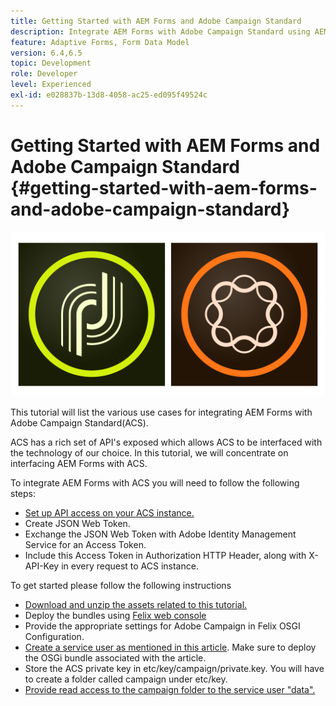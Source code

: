 ```yaml
---
title: Getting Started with AEM Forms and Adobe Campaign Standard
description: Integrate AEM Forms with Adobe Campaign Standard using AEM Forms Form Data Model to fetch ACS campaign profile information etc.
feature: Adaptive Forms, Form Data Model
version: 6.4,6.5
topic: Development
role: Developer
level: Experienced
exl-id: e028837b-13d8-4058-ac25-ed095f49524c
---
```

# Getting Started with AEM Forms and Adobe Campaign Standard {#getting-started-with-aem-forms-and-adobe-campaign-standard}

 ![formsandcampaign](assets/helpx-cards-forms.png)

This tutorial will list the various use cases for integrating AEM Forms with Adobe Campaign Standard(ACS).

ACS has a rich set of API's exposed which allows ACS to be interfaced with the technology of our choice. In this tutorial, we will concentrate on interfacing AEM Forms with ACS.

To integrate AEM Forms with ACS you will need to follow the following steps:

* [Set up API access on your ACS instance.](https://experienceleague.adobe.com/docs/campaign-standard/using/working-with-apis/get-started-apis.html?lang=en)
* Create JSON Web Token.
* Exchange the JSON Web Token with Adobe Identity Management Service for an Access Token.
* Include this Access Token in Authorization HTTP Header, along with X-API-Key in every request to ACS instance.

To get started please follow the following instructions

* [Download and unzip the assets related to this tutorial.](assets/aem-forms-and-acs-bundles.zip)
* Deploy the bundles using [Felix web console](http://localhost:4502/system/console/bundles)
* Provide the appropriate settings for Adobe Campaign in Felix OSGI Configuration.
* [Create a service user as mentioned in this article](/help/forms/adaptive-forms/service-user-tutorial-develop.md). Make sure to deploy the OSGi bundle associated with the article.
* Store the ACS private key in etc/key/campaign/private.key. You will have to create a folder called campaign under etc/key.
* [Provide read access to the campaign folder to the service user "data".](http://localhost:4502/useradmin)
